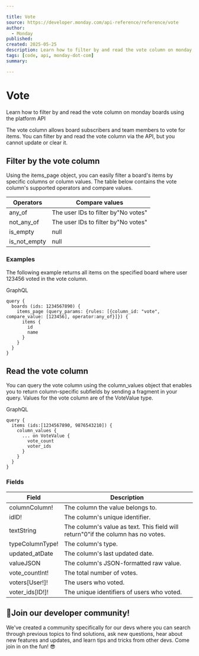 ```yaml
---

title: Vote
source: https://developer.monday.com/api-reference/reference/vote
author:
  - Monday
published:
created: 2025-05-25
description: Learn how to filter by and read the vote column on monday boards using the platform API
tags: [code, api, monday-dot-com]
summary:

---
```


# Vote

Learn how to filter by and read the vote column on monday boards using the platform API

The vote column allows board subscribers and team members to vote for items. You can filter by and read the vote column via the API, but you cannot update or clear it.

## Filter by the vote column

Using the items_page object, you can easily filter a board's items by specific columns or column values. The table below contains the vote column's supported operators and compare values.

Operators | Compare values
--- | ---
any_of | The user IDs to filter by"No votes"
not_any_of | The user IDs to filter by"No votes"
is_empty | null
is_not_empty | null

### Examples

The following example returns all items on the specified board where user 123456 voted in the vote column.

GraphQL
```
query {
  boards (ids: 1234567890) {
    items_page (query_params: {rules: [{column_id: "vote", compare_value: [123456], operator:any_of}]}) {
      items {
        id
        name
      }
    }
  }
}
```

## Read the vote column

You can query the vote column using the column_values object that enables you to return column-specific subfields by sending a fragment in your query.  Values for the vote column are of the VoteValue type.

GraphQL
```
query {
  items (ids:[1234567890, 9876543210]) {
    column_values {
      ... on VoteValue {
        vote_count
        voter_ids
      }
    }
  }
}
```

### Fields

Field | Description
--- | ---
columnColumn! | The column the value belongs to.
idID! | The column's unique identifier.
textString | The column's value as text. This field will return"0"if the column has no votes.
typeColumnType! | The column's type.
updated_atDate | The column's last updated date.
valueJSON | The column's JSON-formatted raw value.
vote_countInt! | The total number of votes.
voters[User!]! | The users who voted.
voter_ids[ID!]! | The unique identifiers of users who voted.

## 📘Join our developer community!

We've created a community specifically for our devs where you can search through previous topics to find solutions, ask new questions, hear about new features and updates, and learn tips and tricks from other devs. Come join in on the fun! 😎
